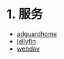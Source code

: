# 1. 服务
- [adguardhome](notes/Docker/服务/adguardhome.md)
- [jellyfin](notes/Docker/服务/jellyfin.md)
- [webdav](notes/Docker/服务/webdav.md)